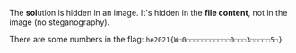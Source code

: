 The **sol**ution is hidden in an image. It's hidden in the **file content**, not in the image (no steganography). 

There are some numbers in the flag: `he2021{W☐0☐☐☐☐☐☐☐☐☐☐☐0☐☐☐3☐☐☐☐☐5☐}`
